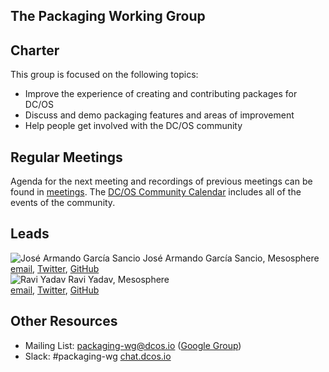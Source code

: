 ## The Packaging Working Group

## Charter
This group is focused on the following topics:
* Improve the experience of creating and contributing packages for DC/OS
* Discuss and demo packaging features and areas of improvement
* Help people get involved with the DC/OS community

## Regular Meetings
Agenda for the next meeting and recordings of previous meetings can be found in [meetings](meetings). The [DC/OS Community Calendar](https://calendar.google.com/calendar/embed?src=mesosphere.io_1iu6qkkrmnghb61ntfrp5fc46o%40group.calendar.google.com&ctz=America/Los_Angeles) includes all of the events of the community.

## Leads
![José Armando García Sancio](https://avatars0.githubusercontent.com/u/794394?v=3&s=35) José Armando García Sancio, Mesosphere  <br> [email](mailto:jose@mesosphere.io), [Twitter](https://twitter.com/jagsancio), [GitHub](https://github.com/jsancio) <br> ![Ravi Yadav](https://avatars2.githubusercontent.com/u/1666717?v=3&s=35) Ravi Yadav, Mesosphere <br> [email](mailto:ryadav@mesosphere.io), [Twitter](https://twitter.com/RaaveYadav), [GitHub](https://github.com/ryadav88)

## Other Resources
* Mailing List: packaging-wg@dcos.io ([Google Group](https://groups.google.com/a/dcos.io/forum/#!forum/packaging-wg))
* Slack: #packaging-wg [chat.dcos.io](http://chat.dcos.io)


